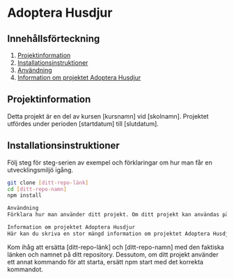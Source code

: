 # Adoptera Husdjur

## Innehållsförteckning
1. [Projektinformation](#projektinformation)
2. [Installationsinstruktioner](#installationsinstruktioner)
3. [Användning](#användning)
4. [Information om projektet Adoptera Husdjur](#information-om-projektet-adoptera-husdjur)

## Projektinformation
Detta projekt är en del av kursen [kursnamn] vid [skolnamn]. Projektet utfördes under perioden [startdatum] till [slutdatum].

## Installationsinstruktioner
Följ steg för steg-serien av exempel och förklaringar om hur man får en utvecklingsmiljö igång.

```bash
git clone [ditt-repo-länk]
cd [ditt-repo-namn]
npm install

Användning
Förklara hur man använder ditt projekt. Om ditt projekt kan användas på olika sätt, visa alla.

Information om projektet Adoptera Husdjur
Här kan du skriva en stor mängd information om projektet Adoptera Husdjur och varför ni utförde detta projekt. Beskriv syftet, målen, processen, och alla andra relevanta detaljer.

```

Kom ihåg att ersätta [ditt-repo-länk] och [ditt-repo-namn] med den faktiska länken och namnet på ditt repository. Dessutom, om ditt projekt använder ett annat kommando för att starta, ersätt npm start med det korrekta kommandot.
